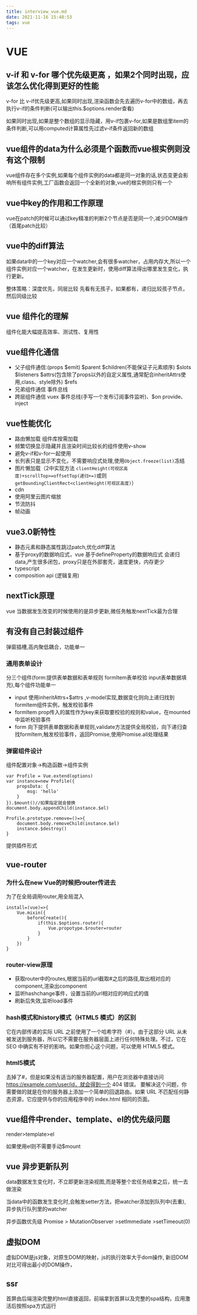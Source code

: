 ```yaml
---
title: interview_vue.md
date: 2021-11-16 15:48:53
tags: vue
---
```

# VUE
## v-if 和 v-for 哪个优先级更高 ，如果2个同时出现，应该怎么优化得到更好的性能
v-for 比 v-if优先级更高,如果同时出现,渲染函数会先去遍历v-for中的数组，再去执行v-if的条件判断(可以输出this.$options.render查看)

如果同时出现,如果是整个数组的显示隐藏，用v-if包裹v-for,如果是数组里item的条件判断,可以用computed计算属性先过滤v-if条件返回新的数组

## vue组件的data为什么必须是个函数而vue根实例则没有这个限制
vue组件存在多个实例,如果每个组件实例的data都是同一对象的话,状态变更会影响所有组件实例,工厂函数会返回一个全新的对象,vue的根实例则只有一个

## vue中key的作用和工作原理
vue在patch的时候可以通过key精准的判断2个节点是否是同一个,减少DOM操作（首尾patch比较）

## vue中的diff算法
如果data中的一个key对应一个watcher,会有很多watcher，占用内存大,所以一个组件实例对应一个watcher，在发生更新时，使用diff算法得出哪里发生变化，执行更新。

整体策略：深度优先，同层比较
先看有无孩子，如果都有，递归比较孩子节点，然后同级比较

## vue 组件化的理解
组件化能大幅提高效率、测试性、复用性
## vue组件化通信
- 父子组件通信:(props $emit) $parent $children(不能保证子元素顺序) $slots $listeners $attrs(包含除了props以外的自定义属性,通常配合inheritAttrs使用,class、style除外) $refs
- 兄弟组件通信 事件总线
- 跨层组件通信 vuex 事件总线(手写一个发布订阅事件监听)、$on provide、inject

## vue性能优化
- 路由懒加载 组件库按需加载
- 频繁切换显示隐藏并且渲染时间比较长的组件使用v-show
- 避免v-if和v-for一起使用
- 长列表只是显示不变化，不需要响应式处理,使用`Object.freeze(list)`冻结
- 图片懒加载（2中实现方法 `clientHeight(可视区高度)+scrollTop>=offsetTop(递归+=)`或则 `getBoundingClientRect<clientHeight(可视区高度)`）
- cdn 
- 使用阿里云图片缩放
- 节流防抖
- 帧动画

## vue3.0新特性
- 静态元素和静态属性跳过patch,优化diff算法
- 基于proxy的数据响应式，vue 基于defineProperty的数据响应式 会递归data,产生很多闭包，proxy只是在外部套壳，速度更快，内存更少
- typescript
- composition api (逻辑复用)
## nextTick原理
vue 当数据发生改变的时候使用的是异步更新,微任务触发nextTick最为合理
## 有没有自己封装过组件
弹窗插槽,高内聚低耦合，功能单一 

### 通用表单设计
分三个组件(form:提供表单数据和表单规则 formItem表单校验 input表单数据填充),每个组件功能单一

- input 使用inheritAttrs+$attrs ,v-model实现,数据变化则向上递归找到formItem组件实例，触发校验事件
- formItem prop传入的属性作为key来获取要校验的规则和value，在mounted中监听校验事件
- form 向下提供表单数据和表单规则,validate方法提供全局校验，向下递归查找formItem,触发校验事件，返回Promise,使用Promise.all处理结果

### 弹窗组件设计
组件配置对象->构造函数->组件实例

```
var Profile = Vue.extend(options)
var instance=new Profile({
    propsData: {
        msg: 'hello'
    }
}).$mount()//如果指定就会替换
document.body.appendChild(instance.$el)

Profile.prototype.remove=()=>{
    document.body.removeChild(instance.$el)
    instance.$destroy()
}
```
提供插件形式

## vue-router
### 为什么在new Vue的时候把router传进去
为了在全局调用router,用全局混入
```
install=(vue)=>{
    Vue.mixin({
        beforeCreate(){
            if(this.$options.router){
                Vue.propotype.$router=router
            }
        }
    })
}

```
### router-view原理
- 获取router中的routes,根据当前的url截取#之后的路径,取出相对应的component,渲染出component
- 监听hashchange事件，设置当前的url相对应的响应式的值
- 刷新后失效,监听load事件

### hash模式和history模式（HTML5 模式）的区别
它在内部传递的实际 URL 之前使用了一个哈希字符（#）。由于这部分 URL 从未被发送到服务器，所以它不需要在服务器层面上进行任何特殊处理。不过，它在 SEO 中确实有不好的影响。如果你担心这个问题，可以使用 HTML5 模式。
### html5模式
去掉了#，但是如果没有适当的服务器配置，用户在浏览器中直接访问 https://example.com/user/id，就会得到一个 404 错误。
要解决这个问题，你需要做的就是在你的服务器上添加一个简单的回退路由。如果 URL 不匹配任何静态资源，它应提供与你的应用程序中的 index.html 相同的页面。
## vue组件中render、template、el的优先级问题
render>template>el

如果使用el则不需要手动$mount

## vue 异步更新队列
data数据发生变化时，不立即更新渲染视图,而是等整个宏任务结束之后，统一去做渲染

当data中的函数发生变化时,会触发setter方法，把watcher添加到队列中(去重), 异步执行队列里的watcher

异步函数优先级
Promise > MutationObserver >setImmediate >setTimeout(0)

## 虚拟DOM
虚拟DOM是js对象，对原生DOM的映射，js的执行效率大于dom操作, 新旧DOM对比可得出最小的DOM操作，

## ssr
首屏由后端渲染完整的html直接返回，前端拿到首屏以及完整的spa结构，应用激活后按照spa方式运行